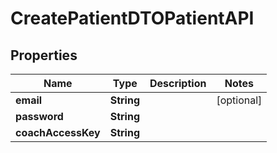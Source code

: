 

# CreatePatientDTOPatientAPI


## Properties

| Name | Type | Description | Notes |
|------------ | ------------- | ------------- | -------------|
|**email** | **String** |  |  [optional] |
|**password** | **String** |  |  |
|**coachAccessKey** | **String** |  |  |



